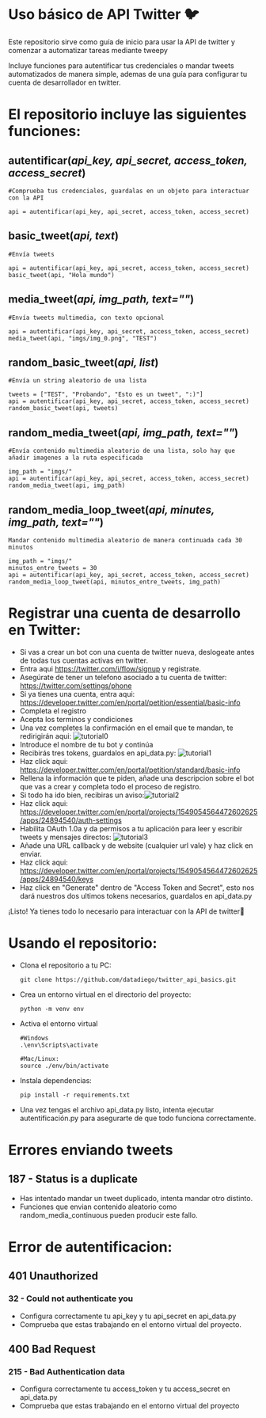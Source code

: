 # Uso básico de API Twitter 🐦

 Este repositorio sirve como guía de inicio para usar la API de twitter y comenzar a automatizar tareas mediante tweepy

 Incluye funciones para autentificar tus credenciales o mandar tweets automatizados de manera simple, ademas de una guía para configurar tu cuenta de desarrollador en twitter.
# El repositorio incluye las siguientes funciones:
## autentificar(*api_key, api_secret, access_token, access_secret*)

```
#Comprueba tus credenciales, guardalas en un objeto para interactuar con la API

api = autentificar(api_key, api_secret, access_token, access_secret)
```

## basic_tweet(*api, text*)
```
#Envía tweets

api = autentificar(api_key, api_secret, access_token, access_secret)
basic_tweet(api, "Hola mundo")
```


## media_tweet(*api, img_path, text=""*)
```
#Envía tweets multimedia, con texto opcional

api = autentificar(api_key, api_secret, access_token, access_secret)
media_tweet(api, "imgs/img_0.png", "TEST")
```

## random_basic_tweet(*api, list*)
```
#Envía un string aleatorio de una lista

tweets = ["TEST", "Probando", "Esto es un tweet", ":)"]
api = autentificar(api_key, api_secret, access_token, access_secret)
random_basic_tweet(api, tweets)
```


## random_media_tweet(*api, img_path, text=""*)
```
#Envía contenido multimedia aleatorio de una lista, solo hay que añadir imagenes a la ruta especificada

img_path = "imgs/"    
api = autentificar(api_key, api_secret, access_token, access_secret)
random_media_tweet(api, img_path)
```

## random_media_loop_tweet(*api, minutes, img_path, text=""*)
```
Mandar contenido multimedia aleatorio de manera continuada cada 30 minutos

img_path = "imgs/"
minutos_entre_tweets = 30
api = autentificar(api_key, api_secret, access_token, access_secret)
random_media_loop_tweet(api, minutos_entre_tweets, img_path)
```

  
# Registrar una cuenta de desarrollo en Twitter:
- Si vas a crear un bot con una cuenta de twitter nueva, deslogeate antes de todas tus cuentas activas en twitter.
- Entra aqui https://twitter.com/i/flow/signup y registrate.
- Asegúrate de tener un telefono asociado a tu cuenta de twitter:
https://twitter.com/settings/phone
- Si ya tienes una cuenta, entra aqui:
https://developer.twitter.com/en/portal/petition/essential/basic-info
- Completa el registro 
- Acepta los terminos y condiciones
- Una vez completes la confirmación en el email que te mandan, te redirigirán aqui: ![tutorial0](tutorial/imgs/tutorial0.png)
- Introduce el nombre de tu bot y continúa
- Recibirás tres tokens, guardalos en api_data.py: ![tutorial1](tutorial/imgs/tutorial1.png)
- Haz click aqui: https://developer.twitter.com/en/portal/petition/standard/basic-info
- Rellena la información que te piden, añade una descripcion sobre el bot que vas a crear y completa todo el proceso de registro.
- Si todo ha ido bien, recibiras un aviso:![tutorial2](tutorial/imgs/tutorial2.png)
- Haz click aqui: https://developer.twitter.com/en/portal/projects/1549054564472602625/apps/24894540/auth-settings
- Habilita OAuth 1.0a y da permisos a tu aplicación para leer y escribir tweets y mensajes directos: ![tutorial3](tutorial/imgs/tutorial3.png)
- Añade una URL callback y de website (cualquier url vale) y haz click en enviar.
- Haz click aqui: https://developer.twitter.com/en/portal/projects/1549054564472602625/apps/24894540/keys
- Haz click en "Generate" dentro de "Access Token and Secret", esto nos dará nuestros dos ultimos tokens necesarios, guardalos en api_data.py

¡Listo! Ya tienes todo lo necesario para interactuar con la API de twitter🙂

# Usando el repositorio:
- Clona el repositorio a tu PC:
  ````
  git clone https://github.com/datadiego/twitter_api_basics.git
- Crea un entorno virtual en el directorio del proyecto:
  ```
  python -m venv env
  ```
- Activa el entorno virtual
  ```
  #Windows
  .\env\Scripts\activate

  #Mac/Linux:
  source ./env/bin/activate
- Instala dependencias:
  ```
  pip install -r requirements.txt
  ```
- Una vez tengas el archivo api_data.py listo, intenta ejecutar autentificación.py para asegurarte de que todo funciona correctamente.

# Errores enviando tweets
## 187 - Status is a duplicate
- Has intentado mandar un tweet duplicado, intenta mandar otro distinto.
- Funciones que envian contenido aleatorio como random_media_continuous pueden producir este fallo.

# Error de autentificacion:
## 401 Unauthorized 
### 32 - Could not authenticate you
- Configura correctamente tu api_key y tu api_secret en api_data.py
- Comprueba que estas trabajando en el entorno virtual del proyecto.
## 400 Bad Request
### 215 - Bad Authentication data
- Configura correctamente tu access_token y tu access_secret en api_data.py
- Comprueba que estas trabajando en el entorno virtual del proyecto
